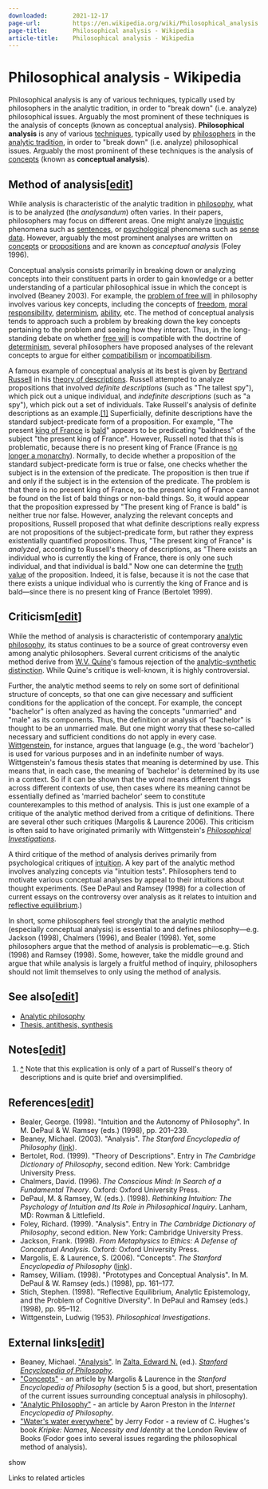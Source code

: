 ```yaml
---
downloaded:       2021-12-17
page-url:         https://en.wikipedia.org/wiki/Philosophical_analysis
page-title:       Philosophical analysis - Wikipedia
article-title:    Philosophical analysis - Wikipedia
---
```

# Philosophical analysis - Wikipedia

Philosophical analysis is any of various techniques, typically used by philosophers in the analytic tradition, in order to "break down" (i.e. analyze) philosophical issues. Arguably the most prominent of these techniques is the analysis of concepts (known as conceptual analysis).
__Philosophical analysis__ is any of various [techniques][1], typically used by [philosophers][2] in the [analytic tradition][3], in order to "break down" (i.e. analyze) philosophical issues. Arguably the most prominent of these techniques is the analysis of [concepts][4] (known as __conceptual analysis__).

## Method of analysis\[[edit][5]\]

While analysis is characteristic of the analytic tradition in [philosophy][6], what is to be analyzed (the *analysandum*) often varies. In their papers, philosophers may focus on different areas. One might analyze [linguistic][7] phenomena such as [sentences][8], or [psychological][9] phenomena such as [sense data][10]. However, arguably the most prominent analyses are written on [concepts][11] or [propositions][12] and are known as *conceptual analysis* (Foley 1996).

Conceptual analysis consists primarily in breaking down or analyzing concepts into their constituent parts in order to gain knowledge or a better understanding of a particular philosophical issue in which the concept is involved (Beaney 2003). For example, the [problem of free will][13] in philosophy involves various key concepts, including the concepts of [freedom][14], [moral responsibility][15], [determinism][16], [ability][17], etc. The method of conceptual analysis tends to approach such a problem by breaking down the key concepts pertaining to the problem and seeing how they interact. Thus, in the long-standing debate on whether [free will][18] is compatible with the doctrine of [determinism][19], several philosophers have proposed analyses of the relevant concepts to argue for either [compatibilism][20] or [incompatibilism][21].

A famous example of conceptual analysis at its best is given by [Bertrand Russell][22] in his [theory of descriptions][23]. Russell attempted to analyze propositions that involved *definite descriptions* (such as "The tallest spy"), which pick out a unique individual, and *indefinite descriptions* (such as "a spy"), which pick out a set of individuals. Take Russell's analysis of definite descriptions as an example.[\[1\]][24] Superficially, definite descriptions have the standard subject-predicate form of a proposition. For example, "The present [king of France][25] is [bald][26]" appears to be predicating "baldness" of the subject "the present king of France". However, Russell noted that this is problematic, because there is no present king of France (France is [no longer a monarchy][27]). Normally, to decide whether a proposition of the standard subject-predicate form is true or false, one checks whether the subject is in the extension of the predicate. The proposition is then true if and only if the subject is in the extension of the predicate. The problem is that there is no present king of France, so the present king of France cannot be found on the list of bald things or non-bald things. So, it would appear that the proposition expressed by "The present king of France is bald" is neither true nor false. However, analyzing the relevant concepts and propositions, Russell proposed that what definite descriptions really express are not propositions of the subject-predicate form, but rather they express existentially quantified propositions. Thus, "The present king of France" is *analyzed*, according to Russell's theory of descriptions, as "There exists an individual who is currently the king of France, there is only one such individual, and that individual is bald." Now one can determine the [truth value][28] of the proposition. Indeed, it is false, because it is not the case that there exists a unique individual who is currently the king of France and is bald—since there is no present king of France (Bertolet 1999).

## Criticism\[[edit][29]\]

While the method of analysis is characteristic of contemporary [analytic philosophy][30], its status continues to be a source of great controversy even among analytic philosophers. Several current criticisms of the analytic method derive from [W.V. Quine][31]'s famous rejection of the [analytic–synthetic distinction][32]. While Quine's critique is well-known, it is highly controversial.

Further, the analytic method seems to rely on some sort of definitional structure of concepts, so that one can give necessary and sufficient conditions for the application of the concept. For example, the concept "bachelor" is often analyzed as having the concepts "unmarried" and "male" as its components. Thus, the definition or analysis of "bachelor" is thought to be an unmarried male. But one might worry that these so-called necessary and sufficient conditions do not apply in every case. [Wittgenstein][33], for instance, argues that language (e.g., the word 'bachelor') is used for various purposes and in an indefinite number of ways. Wittgenstein's famous thesis states that meaning is determined by use. This means that, in each case, the meaning of 'bachelor' is determined by its use in a context. So if it can be shown that the word means different things across different contexts of use, then cases where its meaning cannot be essentially defined as 'married bachelor' seem to constitute counterexamples to this method of analysis. This is just one example of a critique of the analytic method derived from a critique of definitions. There are several other such critiques (Margolis & Laurence 2006). This criticism is often said to have originated primarily with Wittgenstein's *[Philosophical Investigations][34]*.

A third critique of the method of analysis derives primarily from psychological critiques of [intuition][35]. A key part of the analytic method involves analyzing concepts via "intuition tests". Philosophers tend to motivate various conceptual analyses by appeal to their intuitions about thought experiments. (See DePaul and Ramsey (1998) for a collection of current essays on the controversy over analysis as it relates to intuition and [reflective equilibrium][36].)

In short, some philosophers feel strongly that the analytic method (especially conceptual analysis) is essential to and defines philosophy—e.g. Jackson (1998), Chalmers (1996), and Bealer (1998). Yet, some philosophers argue that the method of analysis is problematic—e.g. Stich (1998) and Ramsey (1998). Some, however, take the middle ground and argue that while analysis is largely a fruitful method of inquiry, philosophers should not limit themselves to only using the method of analysis.

## See also\[[edit][37]\]

-   [Analytic philosophy][38]
-   [Thesis, antithesis, synthesis][39]

## Notes\[[edit][40]\]

1.  __[^][41]__ Note that this explication is only of a part of Russell's theory of descriptions and is quite brief and oversimplified.

## References\[[edit][42]\]

-   Bealer, George. (1998). "Intuition and the Autonomy of Philosophy". In M. DePaul & W. Ramsey (eds.) (1998), pp. 201–239.
-   Beaney, Michael. (2003). "Analysis". *The Stanford Encyclopedia of Philosophy* ([link][43]).
-   Bertolet, Rod. (1999). "Theory of Descriptions". Entry in *The Cambridge Dictionary of Philosophy*, second edition. New York: Cambridge University Press.
-   Chalmers, David. (1996). *The Conscious Mind: In Search of a Fundamental Theory*. Oxford: Oxford University Press.
-   DePaul, M. & Ramsey, W. (eds.). (1998). *Rethinking Intuition: The Psychology of Intuition and Its Role in Philosophical Inquiry*. Lanham, MD: Rowman & Littlefield.
-   Foley, Richard. (1999). "Analysis". Entry in *The Cambridge Dictionary of Philosophy*, second edition. New York: Cambridge University Press.
-   Jackson, Frank. (1998). *From Metaphysics to Ethics: A Defense of Conceptual Analysis*. Oxford: Oxford University Press.
-   Margolis, E. & Laurence, S. (2006). "Concepts". *The Stanford Encyclopedia of Philosophy* ([link][44]).
-   Ramsey, William. (1998). "Prototypes and Conceptual Analysis". In M. DePaul & W. Ramsey (eds.) (1998), pp. 161–177.
-   Stich, Stephen. (1998). "Reflective Equilibrium, Analytic Epistemology, and the Problem of Cognitive Diversity". In DePaul and Ramsey (eds.) (1998), pp. 95–112.
-   Wittgenstein, Ludwig (1953). *Philosophical Investigations*.

## External links\[[edit][45]\]

-   Beaney, Michael. ["Analysis"][46]. In [Zalta, Edward N.][47] (ed.). *[Stanford Encyclopedia of Philosophy][48]*.
-   ["Concepts"][49] - an article by Margolis & Laurence in the *Stanford Encyclopedia of Philosophy* (section 5 is a good, but short, presentation of the current issues surrounding conceptual analysis in philosophy).
-   ["Analytic Philosophy"][50] - an article by Aaron Preston in the *Internet Encyclopedia of Philosophy*.
-   ["Water's water everywhere"][51] by Jerry Fodor - a review of C. Hughes's book *Kripke: Names, Necessity and Identity* at the London Review of Books (Fodor goes into several issues regarding the philosophical method of analysis).

show

Links to related articles

[1]: https://en.wikipedia.org/wiki/Skill "Skill"
[2]: https://en.wikipedia.org/wiki/Philosopher "Philosopher"
[3]: https://en.wikipedia.org/wiki/Analytic_philosophy "Analytic philosophy"
[4]: https://en.wikipedia.org/wiki/Concept "Concept"
[5]: https://en.wikipedia.org/w/index.php?title=Philosophical_analysis&action=edit&section=1 "Edit section: Method of analysis"
[6]: https://en.wikipedia.org/wiki/Philosophy "Philosophy"
[7]: https://en.wikipedia.org/wiki/Linguistic "Linguistic"
[8]: https://en.wikipedia.org/wiki/Sentence_(linguistics) "Sentence (linguistics)"
[9]: https://en.wikipedia.org/wiki/Psychological "Psychological"
[10]: https://en.wikipedia.org/wiki/Sense_data "Sense data"
[11]: https://en.wikipedia.org/wiki/Concepts "Concepts"
[12]: https://en.wikipedia.org/wiki/Proposition "Proposition"
[13]: https://en.wikipedia.org/wiki/Problem_of_free_will "Problem of free will"
[14]: https://en.wikipedia.org/wiki/Freedom "Freedom"
[15]: https://en.wikipedia.org/wiki/Moral_responsibility "Moral responsibility"
[16]: https://en.wikipedia.org/wiki/Determinism "Determinism"
[17]: https://en.wikipedia.org/wiki/Aptitude "Aptitude"
[18]: https://en.wikipedia.org/wiki/Free_will "Free will"
[19]: https://en.wikipedia.org/wiki/Determinism "Determinism"
[20]: https://en.wikipedia.org/wiki/Compatibilism "Compatibilism"
[21]: https://en.wikipedia.org/wiki/Incompatibilism "Incompatibilism"
[22]: https://en.wikipedia.org/wiki/Bertrand_Russell "Bertrand Russell"
[23]: https://en.wikipedia.org/wiki/Theory_of_descriptions "Theory of descriptions"
[24]: https://en.wikipedia.org/wiki/Philosophical_analysis#cite_note-1
[25]: https://en.wikipedia.org/wiki/King_of_France "King of France"
[26]: https://en.wikipedia.org/wiki/Baldness "Baldness"
[27]: https://en.wikipedia.org/wiki/France#Republics_and_Empires_(1792-) "France"
[28]: https://en.wikipedia.org/wiki/Truth_value "Truth value"
[29]: https://en.wikipedia.org/w/index.php?title=Philosophical_analysis&action=edit&section=2 "Edit section: Criticism"
[30]: https://en.wikipedia.org/wiki/Analytic_philosophy "Analytic philosophy"
[31]: https://en.wikipedia.org/wiki/W.V._Quine "W.V. Quine"
[32]: https://en.wikipedia.org/wiki/Analytic%E2%80%93synthetic_distinction "Analytic–synthetic distinction"
[33]: https://en.wikipedia.org/wiki/Wittgenstein "Wittgenstein"
[34]: https://en.wikipedia.org/wiki/Philosophical_Investigations "Philosophical Investigations"
[35]: https://en.wikipedia.org/wiki/Intuition_(psychology) "Intuition (psychology)"
[36]: https://en.wikipedia.org/wiki/Reflective_equilibrium "Reflective equilibrium"
[37]: https://en.wikipedia.org/w/index.php?title=Philosophical_analysis&action=edit&section=3 "Edit section: See also"
[38]: https://en.wikipedia.org/wiki/Analytic_philosophy "Analytic philosophy"
[39]: https://en.wikipedia.org/wiki/Thesis,_antithesis,_synthesis "Thesis, antithesis, synthesis"
[40]: https://en.wikipedia.org/w/index.php?title=Philosophical_analysis&action=edit&section=4 "Edit section: Notes"
[41]: https://en.wikipedia.org/wiki/Philosophical_analysis#cite_ref-1 "Jump up"
[42]: https://en.wikipedia.org/w/index.php?title=Philosophical_analysis&action=edit&section=5 "Edit section: References"
[43]: http://plato.stanford.edu/entries/analysis/
[44]: http://plato.stanford.edu/entries/concepts/#ConConAna
[45]: https://en.wikipedia.org/w/index.php?title=Philosophical_analysis&action=edit&section=6 "Edit section: External links"
[46]: https://plato.stanford.edu/entries/analysis/
[47]: https://en.wikipedia.org/wiki/Edward_N._Zalta "Edward N. Zalta"
[48]: https://en.wikipedia.org/wiki/Stanford_Encyclopedia_of_Philosophy "Stanford Encyclopedia of Philosophy"
[49]: http://plato.stanford.edu/entries/concepts/#ConConAna
[50]: http://www.iep.utm.edu/a/analytic.htm
[51]: http://www.lrb.co.uk/v26/n20/print/fodo01_.html
